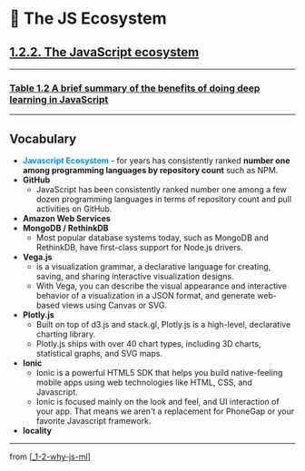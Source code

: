 # 🌱 The JS Ecosystem

## [**1.2.2.** The JavaScript ecosystem](https://livebook.manning.com/book/deep-learning-with-javascript/chapter-1/132)

---

### [**Table 1.2** A brief summary of the benefits of doing deep learning in JavaScript]()

---

## **Vocabulary**

- <span style="color: #0095ff">**Javascript Ecosystem**</span> - for years has consistently ranked **number one among programming languages by repository count** such as NPM.
- **GitHub**
  - JavaScript has been consistently ranked number one among a few dozen programming languages in terms of repository count and pull activities on GitHub.
- **Amazon Web Services**
- **MongoDB / RethinkDB**
  - Most popular database systems today, such as MongoDB and RethinkDB, have first-class support for Node.js drivers.
- **Vega.js**
  - is a visualization grammar, a declarative language for creating, saving, and sharing interactive visualization designs.
  - With Vega, you can describe the visual appearance and interactive behavior of a visualization in a JSON format, and generate web-based views using Canvas or SVG.
- **Plotly.js**
  - Built on top of d3.js and stack.gl, Plotly.js is a high-level, declarative charting library.
  - Plotly.js ships with over 40 chart types, including 3D charts, statistical graphs, and SVG maps.
- **Ionic**
  - Ionic is a powerful HTML5 SDK that helps you build native-feeling mobile apps using web technologies like HTML, CSS, and Javascript.
  - Ionic is focused mainly on the look and feel, and UI interaction of your app. That means we aren't a replacement for PhoneGap or your favorite Javascript framework.
- **locality**

---

from [[_1-2-why-js-ml]]

[//begin]: # "Autogenerated link references for markdown compatibility"
[_1-2-why-js-ml]: _1-2-why-js-ml.md "🌱 1.2. Why JS with ML?"
[//end]: # "Autogenerated link references"
